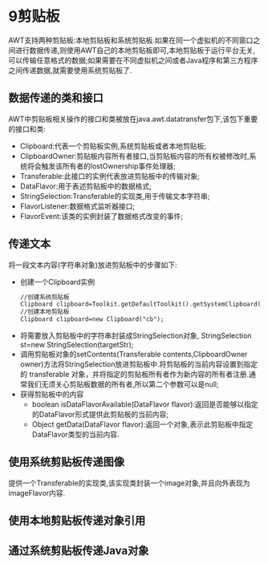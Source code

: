 ﻿# 9剪贴板
AWT支持两种剪贴板:本地剪贴板和系统剪贴板.如果在同一个虚拟机的不同窗口之间进行数据传递,则使用AWT自己的本地剪贴板即可,本地剪贴板于运行平台无关,可以传输任意格式的数据;如果需要在不同虚拟机之间或者Java程序和第三方程序之间传递数据,就需要使用系统剪贴板了.
## 数据传递的类和接口
AWT中剪贴板相关操作的接口和类被放在java.awt.datatransfer包下,该包下重要的接口和类:
* Clipboard:代表一个剪贴板实例,系统剪贴板或者本地剪贴板;
* ClipboardOwner:剪贴板内容所有者接口,当剪贴板内容的所有权被修改时,系统将会触发该所有者的lostOwnership事件处理器;
* Transferable:此接口的实例代表放进剪贴板中的传输对象;
* DataFlavor:用于表述剪贴板中的数据格式;
* StringSelection:Transferable的实现类,用于传输文本字符串;
* FlavorListener:数据格式监听器接口;
* FlavorEvent:该类的实例封装了数据格式改变的事件;
## 传递文本
将一段文本内容(字符串对象)放进剪贴板中的步骤如下:
* 创建一个Clipboard实例
    ```txt
    //创建系统剪贴板
    Clipboard clipboard=Toolkit.getDefaultToolkit().getSystemClipboard();
    //创建本地剪贴板
    Clipboard clipboard=new Clipboard("cb");

    ```
* 将需要放入剪贴板中的字符串封装成StringSelection对象,
    StringSelection st=new StringSelection(targetStr);
* 调用剪贴板对象的setContents(Transferable contents,ClipboardOwner owner)方法将StringSelection放进剪贴板中.将剪贴板的当前内容设置到指定的 transferable 对象，并将指定的剪贴板所有者作为新内容的所有者注册.通常我们无须关心剪贴板数据的所有者,所以第二个参数可以是null;
* 获得剪贴板中的内容
    * boolean isDataFlavorAvailable(DataFlavor flavor):返回是否能够以指定的DataFlavor形式提供此剪贴板的当前内容;
    * Object getData(DataFlavor flavor):返回一个对象,表示此剪贴板中指定 DataFlavor类型的当前内容.


## 使用系统剪贴板传递图像
提供一个Transferable的实现类,该实现类封装一个image对象,并且向外表现为imageFlavor内容.

## 使用本地剪贴板传递对象引用


## 通过系统剪贴板传递Java对象













